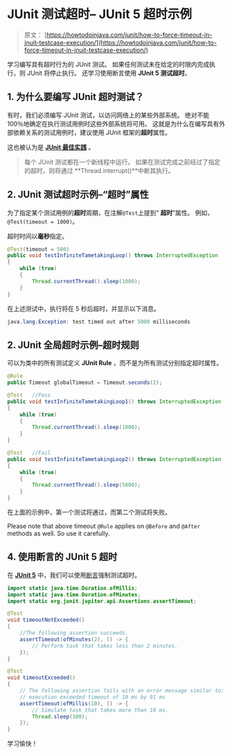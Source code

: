 # JUnit 测试超时– JUnit 5 超时示例

> 原文： [https://howtodoinjava.com/junit/how-to-force-timeout-in-jnuit-testcase-execution/](https://howtodoinjava.com/junit/how-to-force-timeout-in-jnuit-testcase-execution/)

学习编写具有超时行为的 JUnit 测试。 如果任何测试未在给定的时限内完成执行，则 JUnit 将停止执行。 还学习使用断言使用 **JUnit 5 测试超时**。

## 1\. 为什么要编写 JUnit 超时测试？

有时，我们必须编写 JUnit 测试，以访问网络上的某些外部系统。 绝对不能 100％地确定在执行测试用例时这些外部系统将可用。 这就是为什么在编写具有外部依赖关系的测试用例时，建议使用 JUnit 框架的**超时**属性。

这也被认为是 **[JUnit 最佳实践](//howtodoinjava.com/best-practices/unit-testing-best-practices-junit-reference-guide/ "Unit testing best practices : Junit Reference guide")** 。

> 每个 JUnit 测试都在一个新线程中运行。 如果在测试完成之前经过了指定的超时，则将通过 **Thread.interrupt()**中断其执行。

## 2\. JUnit 测试超时示例–“超时”属性

为了指定某个测试用例的**超时**周期，在注解`@Test`上提到“ **超时**”属性。 例如，`@Test(timeout = 1000)`。

超时时间以**毫秒**指定。

```java
@Test(timeout = 500)
public void testInfiniteTametakingLoop() throws InterruptedException 
{
	while (true)
	{
		Thread.currentThread().sleep(1000);
	}
}

```

在上述测试中，执行将在 5 秒后超时，并显示以下消息。

```java
java.lang.Exception: test timed out after 5000 milliseconds

```

## 2\. JUnit 全局超时示例–超时规则

可以为类中的所有测试定义 **JUnit Rule** ，而不是为所有测试分别指定超时属性。

```java
@Rule
public Timeout globalTimeout = Timeout.seconds(2);

@Test 	//Pass
public void testInfiniteTametakingLoop1() throws InterruptedException 
{
	while (true)
	{
		Thread.currentThread().sleep(1000);
	}
}

@Test 	//Fail
public void testInfiniteTametakingLoop2() throws InterruptedException 
{
	while (true)
	{
		Thread.currentThread().sleep(5000);
	}
}

```

在上面的示例中，第一个测试将通过，而第二个测试将失败。

Please note that above timeout `@Rule` applies on `@Before` and `@After` methods as well. So use it carefully.

## 4\. 使用断言的 JUnit 5 超时

在 **[JUnit 5](https://howtodoinjava.com/junit-5-tutorial/)** 中，我们可以使用[断言](https://howtodoinjava.com/junit5/junit-5-assertions-examples/)强制测试超时。

```java
import static java.time.Duration.ofMillis;
import static java.time.Duration.ofMinutes;
import static org.junit.jupiter.api.Assertions.assertTimeout;

@Test
void timeoutNotExceeded() 
{
    //The following assertion succeeds.
    assertTimeout(ofMinutes(2), () -> {
        // Perform task that takes less than 2 minutes.
    });
}

@Test
void timeoutExceeded() 
{
    // The following assertion fails with an error message similar to:
    // execution exceeded timeout of 10 ms by 91 ms
    assertTimeout(ofMillis(10), () -> {
        // Simulate task that takes more than 10 ms.
        Thread.sleep(100);
    });
}

```

学习愉快！
